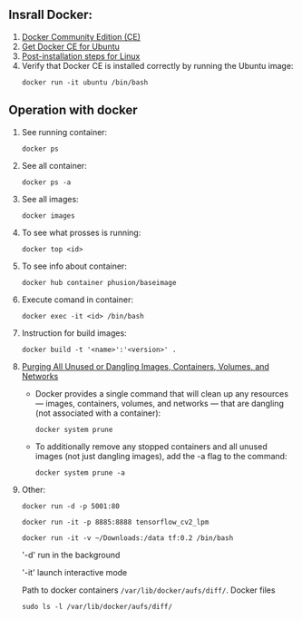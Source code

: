 ## Insrall Docker:
1. [Docker Community Edition (CE)](https://www.docker.com/community-edition)
2. [Get Docker CE for Ubuntu](https://docs.docker.com/engine/installation/linux/docker-ce/ubuntu/)
3. [Post-installation steps for Linux](https://docs.docker.com/engine/installation/linux/linux-postinstall/)
4. Verify that Docker CE is installed correctly by running the Ubuntu image:
    ```
    docker run -it ubuntu /bin/bash
    ```

## Operation with docker
1. See running container:
    ```
    docker ps
    ```
1. See all container:
    ```
    docker ps -a
    ```
1. See all images:
    ```
    docker images
    ```
1. To see what prosses is running:
    ```
    docker top <id>
    ```
1. To see info about container:
    ```
    docker hub container phusion/baseimage
    ```
1. Execute comand in container:
    ```
    docker exec -it <id> /bin/bash
    ```
1. Instruction for build images:
    ```
    docker build -t '<name>':'<version>' .
    ```

1. [Purging All Unused or Dangling Images, Containers, Volumes, and Networks](https://www.digitalocean.com/community/tutorials/how-to-remove-docker-images-containers-and-volumes)
    * Docker provides a single command that will clean up any resources — images, containers, volumes, and networks — that are dangling (not associated with a container):
        ```
        docker system prune
        ```
    * To additionally remove any stopped containers and all unused images (not just dangling images), add the -a flag to the command:
        ```
        docker system prune -a
        ```


1. Other:
    ```
    docker run -d -p 5001:80
    ```
    ```
    docker run -it -p 8885:8888 tensorflow_cv2_lpm
    ```
    ```
    docker run -it -v ~/Downloads:/data tf:0.2 /bin/bash
    ```
    '-d' run in the background

    '-it' launch interactive mode

    Path to docker containers `/var/lib/docker/aufs/diff/`. Docker files
    ```
    sudo ls -l /var/lib/docker/aufs/diff/
    ```